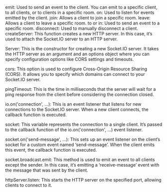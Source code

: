 emit: Used to send an event to the client. You can emit to a specific client, to all clients, or to clients in a specific room.
on:    Used to listen for events emitted by the client.
join:    Allows a client to join a specific room.
leave:   Allows a client to leave a specific room.
to or in:    Used to send an event to a specific room.
disconnect:    Used to manually disconnect a client.
createServer: This function creates a new HTTP server. In this case, it’s used to attach the Socket.IO server to an HTTP server.

Server: This is the constructor for creating a new Socket.IO server. It takes the HTTP server as an argument and an options object where you can specify configuration options like CORS settings and timeouts.

cors: This option is used to configure Cross-Origin Resource Sharing (CORS). It allows you to specify which domains can connect to your Socket.IO server.

pingTimeout: This is the time in milliseconds that the server will wait for a ping response from the client before considering the connection closed.

io.on('connection', ...): This is an event listener that listens for new connections to the Socket.IO server. When a new client connects, the callback function is executed.

socket: This variable represents the connection to a single client. It’s passed to the callback function of the io.on('connection', ...) event listener.

socket.on('send-message', ...): This sets up an event listener on the client’s socket for a custom event named ‘send-message’. When the client emits this event, the callback function is executed.

socket.broadcast.emit: This method is used to emit an event to all clients except the sender. In this case, it’s emitting a ‘receive-message’ event with the message that was sent by the client.

httpServer.listen: This starts the HTTP server on the specified port, allowing clients to connect to it.
